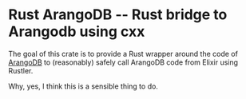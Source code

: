 # Rust ArangoDB -- Rust bridge to Arangodb using cxx

The goal of this crate is to provide a Rust wrapper around the code of
[ArangoDB](https://github.com/arangodb) to (reasonably) safely call
ArangoDB code from Elixir using Rustler.

Why, yes, I think this is a sensible thing to do.
